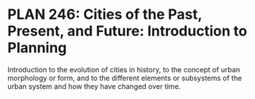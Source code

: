 # PLAN 246: Cities of the Past, Present, and Future: Introduction to Planning

Introduction to the evolution of cities in history, to the concept of urban morphology or form, and to the different elements or subsystems of the urban system and how they have changed over time.